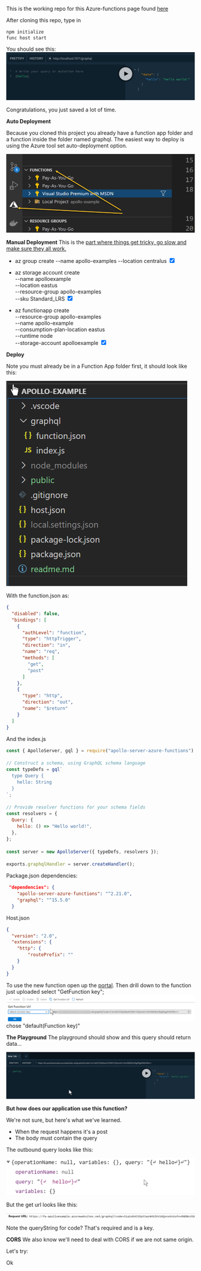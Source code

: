 This is the working repo for this Azure-functions page found [here](https://www.apollographql.com/docs/apollo-server/deployment/azure-functions/)

After cloning this repo, type in 

```
npm initialize
func host start
```
 
You should see this:
![](public/funchoststart.png)


Congratulations, you just saved a lot of time.


**Auto Deployment**

Because you cloned this project you already have a function app folder and a function inside the folder named graphql. The easiest way to deploy is using the Azure tool set auto-deployment option.

![](public/azuretools.png)

**Manual Deployment**
This is the [part where things get tricky, go slow and make sure they all work.](https://www.apollographql.com/docs/apollo-server/deployment/azure-functions/#setting-up-resources-in-azure-for-deployment) 


- az group create --name apollo-examples --location centralus   <input type="checkbox" checked />

- az storage account create \
    --name apolloexample \
    --location eastus \
    --resource-group apollo-examples \
    --sku Standard_LRS <input type="checkbox" checked /> 
  
- az functionapp create \
    --resource-group apollo-examples \
    --name apollo-example \
    --consumption-plan-location eastus \
    --runtime node \
    --storage-account apolloexample <input type="checkbox" checked /> 


**Deploy**

Note you must already be in a Function App folder first, it should look like this:

![](public/functionappfolder.png)

With the function.json as:
```json
{
  "disabled": false,
  "bindings": [
    {
      "authLevel": "function",
      "type": "httpTrigger",
      "direction": "in",
      "name": "req",
      "methods": [
        "get",
        "post"
      ]
    },
    {
      "type": "http",
      "direction": "out",
      "name": "$return"
    }
  ]
}
```

And the index.js
```jsx
const { ApolloServer, gql } = require("apollo-server-azure-functions");

// Construct a schema, using GraphQL schema language
const typeDefs = gql`
  type Query {
    hello: String
  }
`;

// Provide resolver functions for your schema fields
const resolvers = {
  Query: {
    hello: () => "Hello world!",
  },
};

const server = new ApolloServer({ typeDefs, resolvers });

exports.graphqlHandler = server.createHandler();

```

Package.json dependencies:

```json
 "dependencies": {
    "apollo-server-azure-functions": "^2.21.0",
    "graphql": "^15.5.0"
  }
```

Host.json
```json
{
  "version": "2.0",
  "extensions": {
    "http": {
        "routePrefix": ""
    }
  }
}
```
To use the new function open up the [portal](https://portal.zaure.com).
Then drill down to the function just uploaded select "GetFunction key";
![](public/cloudtest.png) chose "default(Function key)"

**The Playground**
The playground should show and this query should return data...

![](public/playground.png)

**But how does our application use this function?**

We're not sure, but here's what we've learned.

- When the request happens it's a post
- The body must contain the query

The outbound query looks like this:

![](public/outboundquery.png)

But the get url looks like this:

![](public/geturl.png)

Note the queryString for code? That's required and is a key.

**CORS**
We also know we'll need to deal with CORS if we are not same origin.

Let's try:

Ok